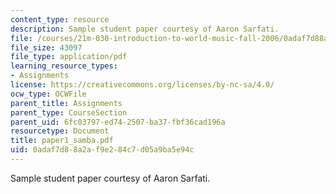 ```yaml
---
content_type: resource
description: Sample student paper courtesy of Aaron Sarfati.
file: /courses/21m-030-introduction-to-world-music-fall-2006/0adaf7d88a2af9e284c7d05a9ba5e94c_paper1_samba.pdf
file_size: 43097
file_type: application/pdf
learning_resource_types:
- Assignments
license: https://creativecommons.org/licenses/by-nc-sa/4.0/
ocw_type: OCWFile
parent_title: Assignments
parent_type: CourseSection
parent_uid: 6fc03797-ed74-2507-ba37-fbf36cad196a
resourcetype: Document
title: paper1_samba.pdf
uid: 0adaf7d8-8a2a-f9e2-84c7-d05a9ba5e94c
---
```

Sample student paper courtesy of Aaron Sarfati.
